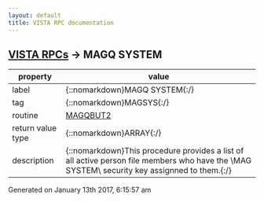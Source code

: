 ```yaml
---
layout: default
title: VISTA RPC documentation
---
```




## [VISTA RPCs](TableOfContent.md) &#8594; MAGQ SYSTEM 

 property | value 
--- | --- 
 label | {::nomarkdown}MAGQ SYSTEM{:/}
 tag | {::nomarkdown}MAGSYS{:/}
 routine | [MAGQBUT2](http://code.osehra.org/dox/Routine_MAGQBUT2_source.html)
 return value type | {::nomarkdown}ARRAY{:/}
 description | {::nomarkdown}This procedure provides a list of all active person file members who have the \MAG SYSTEM\ security key assignned to them.{:/}




 Generated on January 13th 2017, 6:15:57 am